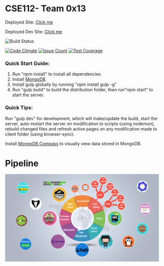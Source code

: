 # CSE112- Team 0x13

Deployed Site:  [Click me](https://team0x13.herokuapp.com/)

Deployed Dev Site:  [Click me](https://team0x13-dev.herokuapp.com/)

![Build Status](https://travis-ci.com/ericluo05/CSE112-0x13.svg?token=fbYpuyjt1D2dXYwU7pKo&branch=develop)

[![Code Climate](https://codeclimate.com/repos/58f5897ac0bc68025a0005e6/badges/cd5da23be8aa1b51e429/gpa.svg)](https://codeclimate.com/repos/58f5897ac0bc68025a0005e6/feed)
[![Issue Count](https://codeclimate.com/repos/58f5897ac0bc68025a0005e6/badges/cd5da23be8aa1b51e429/issue_count.svg)](https://codeclimate.com/repos/58f5897ac0bc68025a0005e6/)
[![Test Coverage](https://codeclimate.com/repos/58f5897ac0bc68025a0005e6/badges/cd5da23be8aa1b51e429/coverage.svg)](https://codeclimate.com/repos/58f5897ac0bc68025a0005e6/coverage)

### Quick Start Guide:
1. Run "npm install" to install all dependencies.
2. Install [MongoDB](https://www.mongodb.com/download-center).
3. Install gulp globally by running "npm install gulp -g"
4. Run "gulp build" to build the distribution folder, then run"npm start" to start the server.



### Quick Tips:

Run "gulp dev" for development, which will make/update the build, start the server,  auto-restart the server on modification to scripts (using nodemon), rebuild changed files and refresh active pages on any modification made to client folder (using browser-sync).

Install [MongoDB Compass](https://www.mongodb.com/products/compass) to visually view data stored in MongoDB.

# Pipeline
![Pipeline](https://github.com/ericluo05/CSE112-0x13/blob/develop/utility/screenshots/Pipeline%20.png)
